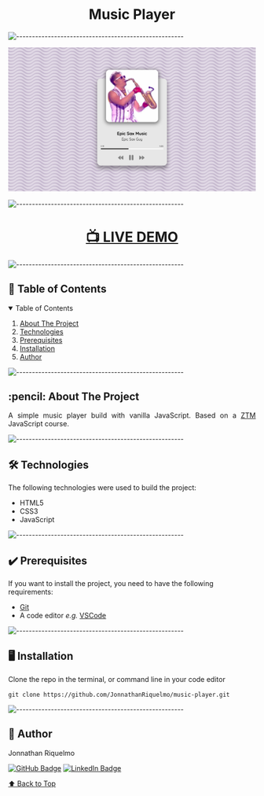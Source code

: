 <h1 align="center" id="top">Music Player</h1>

![-----------------------------------------------------](https://raw.githubusercontent.com/andreasbm/readme/master/assets/lines/cloudy.png)

![Music Player](./assets/screenshot.png)

![-----------------------------------------------------](https://raw.githubusercontent.com/andreasbm/readme/master/assets/lines/cloudy.png)

<h1 align="center"><a href="https://jonnathanriquelmo.github.io/music-player/" target="_blank"><strong>📺 LIVE DEMO</strong></a></h3>

![-----------------------------------------------------](https://raw.githubusercontent.com/andreasbm/readme/master/assets/lines/cloudy.png)

<h2 id="table-of-contents"> 📖 Table of Contents</h2>

<div>
  <details open="open">
    <summary>Table of Contents</summary>
    <ol>
      <li><a href="#about-the-project">About The Project</a></li>
      <li><a href="#technologies">Technologies</a></li>
      <li><a href="#prerequisites">Prerequisites</a></li>
      <li><a href="#installation">Installation</a></li>
      <li><a href="#author">Author</a></li>
    </ol>
  </details>
</div>

![-----------------------------------------------------](https://raw.githubusercontent.com/andreasbm/readme/master/assets/lines/cloudy.png)

<!-- ABOUT THE PROJECT -->
<h2 id="about-the-project"> :pencil: About The Project</h2>

<p align="justify">
A simple music player build with vanilla JavaScript. Based on a <a href="https://zerotomastery.io/" target="_blank">ZTM</a> JavaScript course.
</p>

![-----------------------------------------------------](https://raw.githubusercontent.com/andreasbm/readme/master/assets/lines/cloudy.png)

<!-- technologies -->
<h2 id="technologies"> 🛠 Technologies</h2>

<p>The following technologies were used to build the project:</p>

- HTML5
- CSS3
- JavaScript

![-----------------------------------------------------](https://raw.githubusercontent.com/andreasbm/readme/master/assets/lines/cloudy.png)

<!-- prerequisites -->
<h2 id="prerequisites"> ✔️ Prerequisites</h2>

<p>If you want to install the project, you need to have the following requirements:</p>

- [Git](https://git-scm.com/)
- A code editor <i>e.g.</i> [VSCode](https://code.visualstudio.com/)

![-----------------------------------------------------](https://raw.githubusercontent.com/andreasbm/readme/master/assets/lines/cloudy.png)

<!-- installation -->
<h2 id="installation"> 🖥️ Installation</h2>

<p>Clone the repo in the terminal, or command line in your code editor</p>
<pre><code>git clone https://github.com/JonnathanRiquelmo/music-player.git </code></pre>

![-----------------------------------------------------](https://raw.githubusercontent.com/andreasbm/readme/master/assets/lines/cloudy.png)

<!-- author -->
<h2 id="author"> 📜 Author</h2>

<p>Jonnathan Riquelmo</p>

[![GitHub Badge](https://img.shields.io/badge/GitHub-100000?style=for-the-badge&logo=github&logoColor=white)](https://github.com/JonnathanRiquelmo/)
[![LinkedIn Badge](https://img.shields.io/badge/LinkedIn-0077B5?style=for-the-badge&logo=linkedin&logoColor=white)](https://br.linkedin.com/in/jonnathan-riquelmo/)

[⬆ Back to Top](#top)<br>
